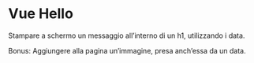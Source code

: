 Vue Hello
===
Stampare a schermo un messaggio all’interno di un h1, utilizzando i data.

Bonus: Aggiungere alla pagina un’immagine, presa anch’essa da un data.